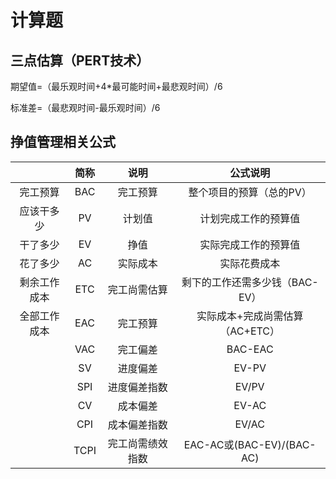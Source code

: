 # 计算题 <!-- {docsify-ignore-all} -->



## 三点估算（PERT技术）

 期望值=（最乐观时间+4*最可能时间+最悲观时间）/6

标准差=（最悲观时间-最乐观时间）/6



## 挣值管理相关公式

|              | 简称 |       说明       |            公式说明             |
| :----------: | :--: | :--------------: | :-----------------------------: |
|   完工预算   | BAC  |     完工预算     |    整个项目的预算（总的PV）     |
|  应该干多少  |  PV  |      计划值      |      计划完成工作的预算值       |
|   干了多少   |  EV  |       挣值       |      实际完成工作的预算值       |
|   花了多少   |  AC  |     实际成本     |          实际花费成本           |
| 剩余工作成本 | ETC  |   完工尚需估算   | 剩下的工作还需多少钱（BAC-EV）  |
| 全部工作成本 | EAC  |     完工预算     | 实际成本+完成尚需估算（AC+ETC） |
|              | VAC  |     完工偏差     |             BAC-EAC             |
|              |  SV  |     进度偏差     |              EV-PV              |
|              | SPI  |   进度偏差指数   |              EV/PV              |
|              |  CV  |     成本偏差     |              EV-AC              |
|              | CPI  |   成本偏差指数   |              EV/AC              |
|              | TCPI | 完工尚需绩效指数 |    EAC-AC或(BAC-EV)/(BAC-AC)    |